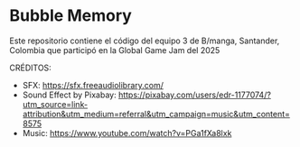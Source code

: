 # Bubble Memory
Este repositorio contiene el código del equipo 3 de B/manga, Santander, Colombia que participó en la Global Game Jam del 2025

CRÉDITOS:
- SFX: https://sfx.freeaudiolibrary.com/
- Sound Effect by Pixabay: https://pixabay.com/users/edr-1177074/?utm_source=link-attribution&utm_medium=referral&utm_campaign=music&utm_content=8575 
- Music: https://www.youtube.com/watch?v=PGa1fXa8lxk
